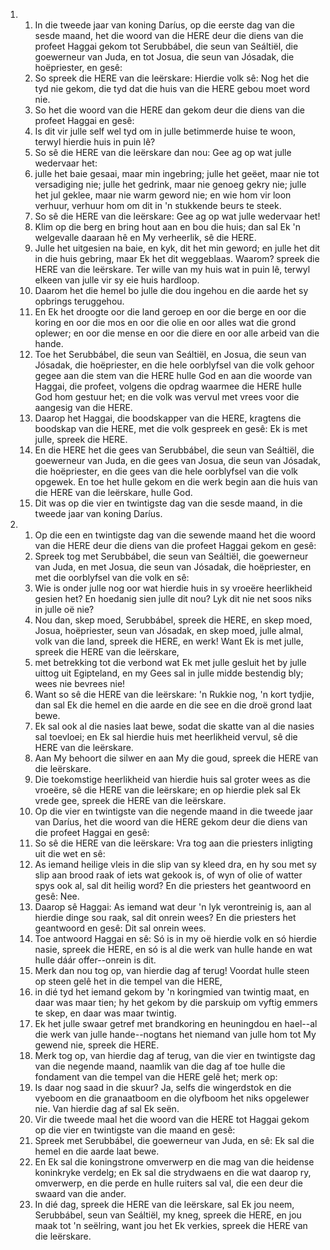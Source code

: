 <ol>
  <li>
    <ol>
      <li>In die tweede jaar van koning Daríus, op die eerste dag van die sesde maand, het die woord van die HERE deur die diens van die profeet Haggai gekom tot Serubbábel, die seun van Seáltiël, die goewerneur van Juda, en tot Josua, die seun van Jósadak, die hoëpriester, en gesê:</li>
      <li>So spreek die HERE van die leërskare: Hierdie volk sê: Nog het die tyd nie gekom, die tyd dat die huis van die HERE gebou moet word nie.</li>
      <li>So het die woord van die HERE dan gekom deur die diens van die profeet Haggai en gesê:</li>
      <li>Is dit vir julle self wel tyd om in julle betimmerde huise te woon, terwyl hierdie huis in puin lê?</li>
      <li>So sê die HERE van die leërskare dan nou: Gee ag op wat julle wedervaar het:</li>
      <li>julle het baie gesaai, maar min ingebring; julle het geëet, maar nie tot versadiging nie; julle het gedrink, maar nie genoeg gekry nie; julle het jul geklee, maar nie warm geword nie; en wie hom vir loon verhuur, verhuur hom om dit in 'n stukkende beurs te steek.</li>
      <li>So sê die HERE van die leërskare: Gee ag op wat julle wedervaar het!</li>
      <li>Klim op die berg en bring hout aan en bou die huis; dan sal Ek 'n welgevalle daaraan hê en My verheerlik, sê die HERE.</li>
      <li>Julle het uitgesien na baie, en kyk, dit het min geword; en julle het dit in die huis gebring, maar Ek het dit weggeblaas. Waarom? spreek die HERE van die leërskare. Ter wille van my huis wat in puin lê, terwyl elkeen van julle vir sy eie huis hardloop.</li>
      <li>Daarom het die hemel bo julle die dou ingehou en die aarde het sy opbrings teruggehou.</li>
      <li>En Ek het droogte oor die land geroep en oor die berge en oor die koring en oor die mos en oor die olie en oor alles wat die grond oplewer; en oor die mense en oor die diere en oor alle arbeid van die hande.</li>
      <li>Toe het Serubbábel, die seun van Seáltiël, en Josua, die seun van Jósadak, die hoëpriester, en die hele oorblyfsel van die volk gehoor gegee aan die stem van die HERE hulle God en aan die woorde van Haggai, die profeet, volgens die opdrag waarmee die HERE hulle God hom gestuur het; en die volk was vervul met vrees voor die aangesig van die HERE.</li>
      <li>Daarop het Haggai, die boodskapper van die HERE, kragtens die boodskap van die HERE, met die volk gespreek en gesê: Ek is met julle, spreek die HERE.</li>
      <li>En die HERE het die gees van Serubbábel, die seun van Seáltiël, die goewerneur van Juda, en die gees van Josua, die seun van Jósadak, die hoëpriester, en die gees van die hele oorblyfsel van die volk opgewek. En toe het hulle gekom en die werk begin aan die huis van die HERE van die leërskare, hulle God.</li>
      <li>Dit was op die vier en twintigste dag van die sesde maand, in die tweede jaar van koning Daríus.</li>
    </ol>
  </li>
  <li>
    <ol>
      <li>Op die een en twintigste dag van die sewende maand het die woord van die HERE deur die diens van die profeet Haggai gekom en gesê:</li>
      <li>Spreek tog met Serubbábel, die seun van Seáltiël, die goewerneur van Juda, en met Josua, die seun van Jósadak, die hoëpriester, en met die oorblyfsel van die volk en sê:</li>
      <li>Wie is onder julle nog oor wat hierdie huis in sy vroeëre heerlikheid gesien het? En hoedanig sien julle dit nou? Lyk dit nie net soos niks in julle oë nie?</li>
      <li>Nou dan, skep moed, Serubbábel, spreek die HERE, en skep moed, Josua, hoëpriester, seun van Jósadak, en skep moed, julle almal, volk van die land, spreek die HERE, en werk! Want Ek is met julle, spreek die HERE van die leërskare,</li>
      <li>met betrekking tot die verbond wat Ek met julle gesluit het by julle uittog uit Egipteland, en my Gees sal in julle midde bestendig bly; wees nie bevrees nie!</li>
      <li>Want so sê die HERE van die leërskare: 'n Rukkie nog, 'n kort tydjie, dan sal Ek die hemel en die aarde en die see en die droë grond laat bewe.</li>
      <li>Ek sal ook al die nasies laat bewe, sodat die skatte van al die nasies sal toevloei; en Ek sal hierdie huis met heerlikheid vervul, sê die HERE van die leërskare.</li>
      <li>Aan My behoort die silwer en aan My die goud, spreek die HERE van die leërskare.</li>
      <li>Die toekomstige heerlikheid van hierdie huis sal groter wees as die vroeëre, sê die HERE van die leërskare; en op hierdie plek sal Ek vrede gee, spreek die HERE van die leërskare.</li>
      <li>Op die vier en twintigste van die negende maand in die tweede jaar van Daríus, het die woord van die HERE gekom deur die diens van die profeet Haggai en gesê:</li>
      <li>So sê die HERE van die leërskare: Vra tog aan die priesters inligting uit die wet en sê:</li>
      <li>As iemand heilige vleis in die slip van sy kleed dra, en hy sou met sy slip aan brood raak of iets wat gekook is, of wyn of olie of watter spys ook al, sal dit heilig word? En die priesters het geantwoord en gesê: Nee.</li>
      <li>Daarop sê Haggai: As iemand wat deur 'n lyk verontreinig is, aan al hierdie dinge sou raak, sal dit onrein wees? En die priesters het geantwoord en gesê: Dit sal onrein wees.</li>
      <li>Toe antwoord Haggai en sê: Só is in my oë hierdie volk en só hierdie nasie, spreek die HERE, en só is al die werk van hulle hande en wat hulle dáár offer--onrein is dit.</li>
      <li>Merk dan nou tog op, van hierdie dag af terug! Voordat hulle steen op steen gelê het in die tempel van die HERE,</li>
      <li>in dié tyd het iemand gekom by 'n koringmied van twintig maat, en daar was maar tien; hy het gekom by die parskuip om vyftig emmers te skep, en daar was maar twintig.</li>
      <li>Ek het julle swaar getref met brandkoring en heuningdou en hael--al die werk van julle hande--nogtans het niemand van julle hom tot My gewend nie, spreek die HERE.</li>
      <li>Merk tog op, van hierdie dag af terug, van die vier en twintigste dag van die negende maand, naamlik van die dag af toe hulle die fondament van die tempel van die HERE gelê het; merk op:</li>
      <li>Is daar nog saad in die skuur? Ja, selfs die wingerdstok en die vyeboom en die granaatboom en die olyfboom het niks opgelewer nie. Van hierdie dag af sal Ek seën.</li>
      <li>Vir die tweede maal het die woord van die HERE tot Haggai gekom op die vier en twintigste van die maand en gesê:</li>
      <li>Spreek met Serubbábel, die goewerneur van Juda, en sê: Ek sal die hemel en die aarde laat bewe.</li>
      <li>En Ek sal die koningstrone omverwerp en die mag van die heidense koninkryke verdelg; en Ek sal die strydwaens en die wat daarop ry, omverwerp, en die perde en hulle ruiters sal val, die een deur die swaard van die ander.</li>
      <li>In dié dag, spreek die HERE van die leërskare, sal Ek jou neem, Serubbábel, seun van Seáltiël, my kneg, spreek die HERE, en jou maak tot 'n seëlring, want jou het Ek verkies, spreek die HERE van die leërskare.</li>
    </ol>
  </li>
</ol>